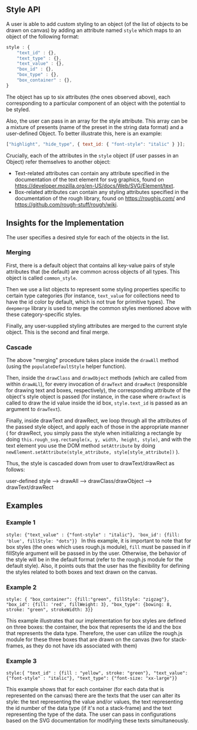 ## Style API

A user is able to add custom styling to an object
(of the list of objects to be drawn on canvas) by
adding an attribute named `style` which maps to an object of the
following format:

```javascript
style : {
    "text_id" : {},
    "text_type" : {},
    "text_value" : {},
    "box_id" : {},
    "box_type" : {},
    "box_container" : {},
}
```

The object has up to six attributes (the ones observed above), each
corresponding to a particular component of an object with the potential
to be styled.

Also, the user can pass in an array for the style attribute. This array can be
a mixture of presents (name of the preset in the string data format) and a user-defined
Object. To better illustrate this, here is an example:

```javascript
["highlight", "hide_type", { text_id: { "font-style": "italic" } }];
```

Crucially, each of the attributes in the `style` object (if user passes in an Object)
refer themselves to another object:

-   Text-related attributes can contain any attribute specified in the
    documentation of the text element for svg graphics, found on
    https://developer.mozilla.org/en-US/docs/Web/SVG/Element/text.
-   Box-related attributes can contain any styling attributes specified in the
    documentation of the rough library, found on https://roughjs.com/ and
    https://github.com/rough-stuff/rough/wiki.

## Insights for the Implementation

The user specifies a desired style for each of the objects in the list.

### Merging

First, there is a default object that contains all key-value pairs of style attributes
that (be default) are common across objects of all types. This object is called `common_style`.

Then we use a list objects to represent some styling properties specific to certain type categories
(for instance, `text_value` for collections need to have the id color by default, which
is not true for primitive types). The `deepmerge` library is used to merge the common styles
mentioned above with these category-specific styles.

Finally, any user-supplied styling attributes are merged to the current style object.
This is the second and final merge.

### Cascade

The above "merging" procedure takes place inside the `drawAll` method (using the
`populateDefaultStyle` helper function).

Then, inside the `drawClass` and `drawObject` methods (which are called from within
`drawALl`), for every invocation of `drawText` and `drawRect` (responsible for drawing
text and boxes, respectively), the corresponding attribute of the object's style
object is passed (for instance, in the case where `drawText` is called to draw the id value
inside the id box, `style.text_id` is passed as an argument to `drawText`).

Finally, inside drawText and drawRect, we loop through all the attributes of the
passed style object, and apply each of those in the appropriate manner (
for drawRect, you simply pass the style when initializing a rectangle by doing
`this.rough_svg.rectangle(x, y, width, height, style)`, and with the text element you
use the DOM method `setAttribute` by doing `newElement.setAttribute(style_attribute, style[style_attribute])`
).

Thus, the style is cascaded down from user to drawText/drawRect as follows:

user-defined style --> drawAll --> drawClass/drawObject --> drawText/drawRect

## Examples

### Example 1

`style:
        {"text_value" : {"font-style" : "italic"},
        'box_id': {fill: 'blue', fillStyle: "dots"}}
`
In this example, it is important to note that for box styles
(the ones which uses rough.js module), `fill` must be passed in if
fillStyle argument will be passed in by the user. Otherwise, the behavior of the style will be in the default format
(refer to the rough.js module for the default style). Also, it points outs that the user has the
flexibility for defining the styles related to both boxes and text drawn on the canvas.

### Example 2

`style: {
        "box_container": {fill:"green", fillStyle: "zigzag"},
        "box_id": {fill: 'red', fillWeight: 3},
        "box_type": {bowing: 8, stroke: "green", strokeWidth: 3}}`

This example illustrates that our implementation for box styles are defined on
three boxes: the container, the box that represents the id and the box that represents
the data type. Therefore, the user can utilize the rough.js module for these three boxes that
are drawn on the canvas (two for stack-frames, as they do not have ids associated with them)

### Example 3

`style:{
      "text_id" : {fill : "yellow", stroke: "green"},
      "text_value": {"font-style" : "italic"},
      "text_type": {"font-size: "xx-large"}}`

This example shows that for each container (for each data that is represented on the canvas)
there are the texts that the user can alter its style: the text representing the value and/or values,
the text representing the id number of the data type (if it's not a stack-frame) and the text representing
the type of the data. The user can pass in configurations based on the SVG documentation for modifying these texts
simultaneously.
